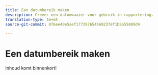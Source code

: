```yaml
---
title: Een datumbereik maken
description: Creeer een datumwaaier voor gebruik in rapportering.
translation-type: tm+mt
source-git-commit: 076ee40e5aef1773976545692378f1b8a55089d4

---
```



# Een datumbereik maken

Inhoud komt binnenkort!
